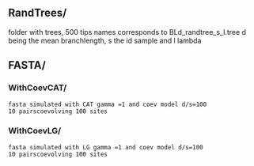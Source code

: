  
## RandTrees/ 
folder with trees, 500 tips
names corresponds to  BLd_randtree_s_l.tree d being the mean branchlength, s the id sample and l lambda


## FASTA/
### WithCoevCAT/
	fasta simulated with CAT gamma =1 and coev model d/s=100 
	10 pairscoevolving 100 sites

### WithCoevLG/
	fasta simulated with LG gamma =1 and coev model d/s=100 
	10 pairscoevolving 100 sites

